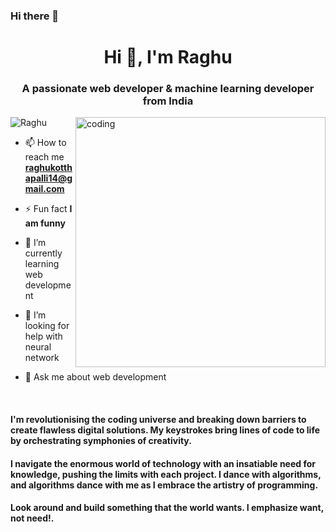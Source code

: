 ### Hi there 👋
<h1 align="center">Hi 👋, I'm Raghu</h1>
<h3 align="center">A passionate web developer & machine learning developer from India</h3>

<img align="right" alt="coding" width="400" src="https://cdn.dribbble.com/users/1059583/screenshots/4171367/coding-freak.gif">

<p align="left"> <img src="https://komarev.com/ghpvc/?username=raghuram2002&label=Profile%20views&color=0e75b6&style=flat" alt="Raghu" /> </p>



- 📫 How to reach me **raghukotthapalli14@gmail.com**

- ⚡ Fun fact **I am funny**
- 🌱 I’m currently learning web development
- 🤔 I’m looking for help with neural network
- 💬 Ask me about web development





<br>

<h4>I'm revolutionising the coding universe and breaking down barriers to create flawless digital solutions. My keystrokes bring lines of code to life by orchestrating symphonies of creativity. </h4>

<h4>I navigate the enormous world of technology with an insatiable need for knowledge, pushing the limits with each project. I dance with algorithms, and algorithms dance with me as I embrace the artistry of programming.</h4>

<h4>Look around and build something that the world wants. I emphasize want, not need!.</h4>

<br>


